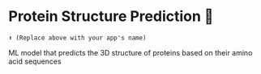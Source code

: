 # Protein Structure Prediction 🧬
```
⬆️ (Replace above with your app's name)
```

ML model that predicts the 3D structure of proteins based on their amino acid sequences

